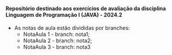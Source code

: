 #### Repositório destinado aos exercícios de avaliação da disciplina Linguagem de Programação I (JAVA) - 2024.2
- As notas de aula estão divididas por branches:
  * NotaAula 1 - branch: nota1;
  * NotaAula 2 - branch: nota2;
  * NotaAula 3 - branch: nota3
